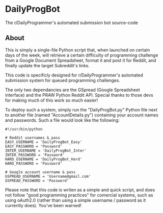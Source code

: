 DailyProgBot
============

The r/DailyProgrammer's automated submission bot source-code

About
-----

This is simply a single-file Python script that, when launched on certain days of the week, will retrieve a certain difficulty of programming challenge from a Google Document Spreadsheet, format it and post it for Reddit, and finally update the target Subreddit's links.

This code is specificly designed for r/DailyProgrammer's automated submission system for queued programming challenges.

The only two dependancies are the GSpread (Google Spreadsheet interface) and the PRAW Python Reddit API. Special thanks to those devs for making much of this work so much easier!

To deploy such a system, simply run the "DailyProgBot.py" Python file next to another file (named "AccountDetails.py") containing your account names and passwords. Such a file would look like the following:

    #!/usr/bin/python
    
    # Reddit usernames & pass
    EASY_USERNAME = 'DailyProgBot_Easy'
    EASY_PASSWORD = 'Password'
    INTER_USERNAME = 'DailyProgBot_Inter'
    INTER_PASSWORD = 'Password'
    HARD_USERNAME = 'DailyProgBot_Hard'
    HARD_PASSWORD = 'Password'
    
    # Google account username & pass
    GSPREAD_USERNAME = 'Username@gmail.com'
    GSPREAD_PASSWORD = 'Password'

Please note that this code is writen as a simple and quick script, and does not follow "good programming practices" for comercial systems, such as using oAuth2.0 (rather than using a simple username / password as it currently does). You've been warned!
